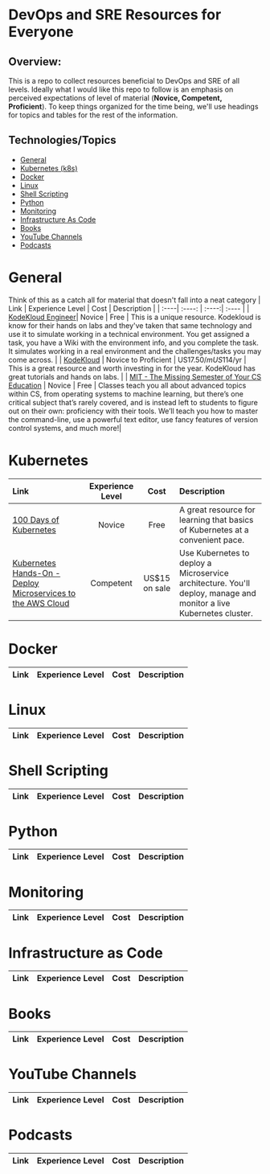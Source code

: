 # DevOps and SRE Resources for Everyone
## Overview:

This is a repo to collect resources beneficial to DevOps and SRE of all levels. Ideally what I would like this repo to follow is an emphasis on perceived expectations of level of material (**Novice, Competent, Proficient**). To keep things organized for the time being, we'll use headings for topics and tables for the rest of the information. 

## Technologies/Topics

- [General](#general)
- [Kubernetes (k8s)](#kubernetes)
- [Docker](#docker)
- [Linux](#linux)
- [Shell Scripting](#shell-scripting)
- [Python](#kpython)
- [Monitoring](#monitoring)
- [Infrastructure As Code](#infrastructure-as-code)
- [Books](#books)
- [YouTube Channels](#youtube-channels)
- [Podcasts](#podcasts)


# General
Think of this as a catch all for material that doesn't fall into a neat category
| Link | Experience Level | Cost | Description |
| :----| :----: | :----:| :---- |
| [KodeKloud Engineer](https://www.kodekloud-engineer.com)| Novice | Free | This is a unique resource. Kodekloud is know for their hands on labs and they've taken that same technology and use it to simulate working in a technical environment. You get assigned a task, you have a Wiki with the environment info, and you complete the task. It simulates working in a real environment and the challenges/tasks you may come across. |
| [KodeKloud](https://kodekloud.com) | Novice to Proficient | US$17.50/m US$114/yr | This is a great resource and worth investing in for the year. KodeKloud has great tutorials and hands on labs. |
| [MIT - The Missing Semester of Your CS Education](https://missing.csail.mit.edu/) | Novice | Free | Classes teach you all about advanced topics within CS, from operating systems to machine learning, but there’s one critical subject that’s rarely covered, and is instead left to students to figure out on their own: proficiency with their tools. We’ll teach you how to master the command-line, use a powerful text editor, use fancy features of version control systems, and much more!|
# Kubernetes
| Link | Experience Level | Cost | Description |
| :----| :----: | :----:| :---- |
| [100 Days of Kubernetes](https://100daysofkubernetes.io/overview.html)| Novice | Free | A great resource for learning that basics of Kubernetes at a convenient pace. |
| [Kubernetes Hands-On - Deploy Microservices to the AWS Cloud](https://www.udemy.com/share/101WxE3@oK53RzeM_rXX475tGihcnj9n_2xv5Nun8G8o0KPuHHW3dfh44MlAZscJDp1eLv7WMQ==/) | Competent| US$15 on sale  | Use Kubernetes to deploy a Microservice architecture. You'll deploy, manage and monitor a live Kubernetes cluster.|

# Docker
| Link | Experience Level | Cost | Description |
| :----| :----: | :----:| :---- |
# Linux
| Link | Experience Level | Cost | Description |
| :----| :----: | :----:| :---- |
# Shell Scripting
| Link | Experience Level | Cost | Description |
| :----| :----: | :----:| :---- |
# Python
| Link | Experience Level | Cost | Description |
| :----| :----: | :----:| :---- |
# Monitoring
| Link | Experience Level | Cost | Description |
| :----| :----: | :----:| :---- |
# Infrastructure as Code
| Link | Experience Level | Cost | Description |
| :----| :----: | :----:| :---- |
# Books
| Link | Experience Level | Cost | Description |
| :----| :----: | :----:| :---- |
# YouTube Channels
| Link | Experience Level | Cost | Description |
| :----| :----: | :----:| :---- |
# Podcasts 
| Link | Experience Level | Cost | Description |
| :----| :----: | :----:| :---- |
